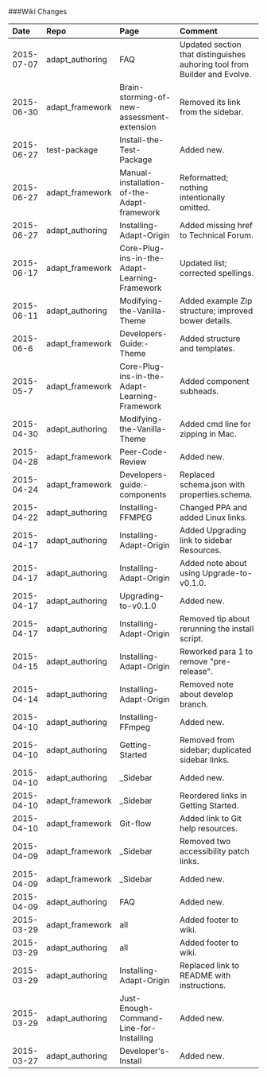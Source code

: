 ###Wiki Changes			

|Date	|Repo	|Page	|Comment  |
|:------|:------|:------|:--------|
|2015-07-07	|adapt_authoring	|FAQ	|Updated section that distinguishes auhoring tool from Builder and Evolve. |
|2015-06-30	|adapt_framework	|Brain-storming-of-new-assessment-extension	|Removed its link from the sidebar. |
|2015-06-27	|test-package	    |Install-the-Test-Package	|Added new. |
|2015-06-27	|adapt_framework	|Manual-installation-of-the-Adapt-framework	|Reformatted; nothing intentionally omitted. |
|2015-06-27	|adapt_authoring	|Installing-Adapt-Origin	|Added missing href to Technical Forum. |
|2015-06-17	|adapt_framework	|Core-Plug-ins-in-the-Adapt-Learning-Framework  |Updated list; corrected spellings.|
|2015-06-11	|adapt_authoring	|Modifying-the-Vanilla-Theme  |Added example Zip structure; improved bower details.|
|2015-06-6	|adapt_framework	|Developers-Guide:-Theme  |Added structure and templates.|
|2015-05-7	|adapt_framework	|Core-Plug-ins-in-the-Adapt-Learning-Framework  |Added component subheads.|
|2015-04-30	|adapt_authoring	|Modifying-the-Vanilla-Theme |Added cmd line for zipping in Mac.|
|2015-04-28	|adapt_framework	|Peer-Code-Review  |Added new.|
|2015-04-24	|adapt_framework	|Developers-guide:-components  | Replaced schema.json with properties.schema.|
|2015-04-22	|adapt_authoring	|Installing-FFMPEG	|Changed PPA and added Linux links. |
|2015-04-17	|adapt_authoring	|Installing-Adapt-Origin	|Added Upgrading link to sidebar Resources. |
|2015-04-17	|adapt_authoring	|Installing-Adapt-Origin	|Added note about using Upgrade-to-v0.1.0.|
|2015-04-17	|adapt_authoring	|Upgrading-to-v0.1.0	|Added new.|
|2015-04-17	|adapt_authoring	|Installing-Adapt-Origin	|Removed tip about rerunning the install script.|
|2015-04-15	|adapt_authoring	|Installing-Adapt-Origin	|Reworked para 1 to remove "pre-release".|
|2015-04-14	|adapt_authoring	|Installing-Adapt-Origin	|Removed note about develop branch.|
|2015-04-10	|adapt_authoring	|Installing-FFmpeg	|Added new.|
|2015-04-10	|adapt_authoring	|Getting-Started	|Removed from sidebar; duplicated sidebar links.|
|2015-04-10	|adapt_authoring	|_Sidebar	|Added new.|
|2015-04-10	|adapt_framework	|_Sidebar	|Reordered links in Getting Started.|
|2015-04-10	|adapt_framework	|Git-flow	|Added link to Git help resources.|
|2015-04-09	|adapt_framework	|_Sidebar	|Removed two accessibility patch links.|
|2015-04-09	|adapt_framework	|_Sidebar	|Added new.|
|2015-04-09	|adapt_authoring	|FAQ	|Added new.|
|2015-03-29	|adapt_framework	|all	|Added footer to wiki.|
|2015-03-29	|adapt_authoring	|all	|Added footer to wiki.|
|2015-03-29	|adapt_authoring	|Installing-Adapt-Origin	|Replaced link to README with instructions.|
|2015-03-29	|adapt_authoring	|Just-Enough-Command-Line-for-Installing	|Added new.|
|2015-03-27	|adapt_authoring	|Developer's-Install	|Added new.|
